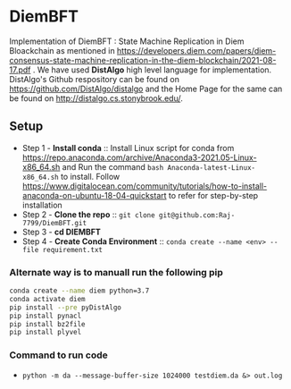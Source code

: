 # DiemBFT
Implementation of DiemBFT : State Machine Replication in Diem Bloackchain as mentioned in https://developers.diem.com/papers/diem-consensus-state-machine-replication-in-the-diem-blockchain/2021-08-17.pdf . We have used **DistAlgo** high level language for implementation. DistAlgo's Github respository can be found on https://github.com/DistAlgo/distalgo and the Home Page for the same can be found on http://distalgo.cs.stonybrook.edu/.


## Setup 
- Step 1 - **Install conda** :: Install Linux script for conda from https://repo.anaconda.com/archive/Anaconda3-2021.05-Linux-x86_64.sh and Run the command ```bash Anaconda-latest-Linux-x86_64.sh``` to install. Follow https://www.digitalocean.com/community/tutorials/how-to-install-anaconda-on-ubuntu-18-04-quickstart to refer for step-by-step installation
- Step 2 - **Clone the repo** :: ``` git clone git@github.com:Raj-7799/DiemBFT.git ```
- Step 3 - **cd DIEMBFT**
- Step 4  - **Create Conda Environment** :: ``` conda create --name <env> --file requirement.txt ```
### Alternate way is to manuall run the following pip
``` bash
conda create --name diem python=3.7
conda activate diem
pip install --pre pyDistAlgo
pip install pynacl
pip install bz2file
pip install plyvel
```

### Command to run code
- ``` python -m da --message-buffer-size 1024000 testdiem.da &> out.log  ```
